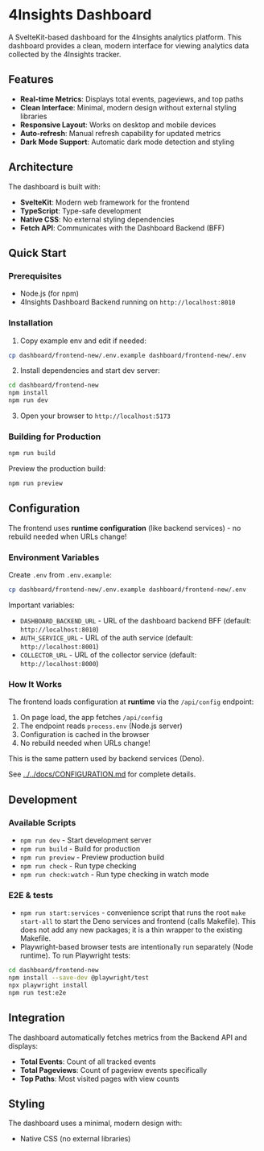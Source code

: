 # 4Insights Dashboard

A SvelteKit-based dashboard for the 4Insights analytics platform. This dashboard provides a clean, modern interface for viewing analytics data collected by the 4Insights tracker.

## Features

- **Real-time Metrics**: Displays total events, pageviews, and top paths
- **Clean Interface**: Minimal, modern design without external styling libraries
- **Responsive Layout**: Works on desktop and mobile devices
- **Auto-refresh**: Manual refresh capability for updated metrics
- **Dark Mode Support**: Automatic dark mode detection and styling

## Architecture

The dashboard is built with:
- **SvelteKit**: Modern web framework for the frontend
- **TypeScript**: Type-safe development
- **Native CSS**: No external styling dependencies
- **Fetch API**: Communicates with the Dashboard Backend (BFF)

## Quick Start

### Prerequisites

- Node.js (for npm)
- 4Insights Dashboard Backend running on `http://localhost:8010`

### Installation

1. Copy example env and edit if needed:

```bash
cp dashboard/frontend-new/.env.example dashboard/frontend-new/.env
```

2. Install dependencies and start dev server:

```bash
cd dashboard/frontend-new
npm install
npm run dev
```

3. Open your browser to `http://localhost:5173`

### Building for Production

```bash
npm run build
```

Preview the production build:

```bash
npm run preview
```

## Configuration

The frontend uses **runtime configuration** (like backend services) - no rebuild needed when URLs change!

### Environment Variables

Create `.env` from `.env.example`:

```bash
cp dashboard/frontend-new/.env.example dashboard/frontend-new/.env
```

Important variables:

- `DASHBOARD_BACKEND_URL` - URL of the dashboard backend BFF (default: `http://localhost:8010`)
- `AUTH_SERVICE_URL` - URL of the auth service (default: `http://localhost:8001`)
- `COLLECTOR_URL` - URL of the collector service (default: `http://localhost:8000`)

### How It Works

The frontend loads configuration at **runtime** via the `/api/config` endpoint:

1. On page load, the app fetches `/api/config`
2. The endpoint reads `process.env` (Node.js server)
3. Configuration is cached in the browser
4. No rebuild needed when URLs change!

This is the same pattern used by backend services (Deno).

See [../../docs/CONFIGURATION.md](../../docs/CONFIGURATION.md) for complete details.

## Development

### Available Scripts

- `npm run dev` - Start development server
- `npm run build` - Build for production
- `npm run preview` - Preview production build
- `npm run check` - Run type checking
- `npm run check:watch` - Run type checking in watch mode

### E2E & tests

- `npm run start:services` - convenience script that runs the root `make start-all` to start the Deno services and frontend (calls Makefile). This does not add any new packages; it is a thin wrapper to the existing Makefile.
- Playwright-based browser tests are intentionally run separately (Node runtime). To run Playwright tests:

```bash
cd dashboard/frontend-new
npm install --save-dev @playwright/test
npx playwright install
npm run test:e2e
```

## Integration

The dashboard automatically fetches metrics from the Backend API and displays:

- **Total Events**: Count of all tracked events
- **Total Pageviews**: Count of pageview events specifically
- **Top Paths**: Most visited pages with view counts

## Styling

The dashboard uses a minimal, modern design with:

- Native CSS (no external libraries)


